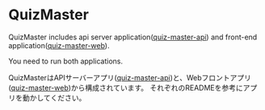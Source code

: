 # QuizMaster
QuizMaster includes api server application([quiz-master-api](https://github.com/yoshi10321/QuizMaster/tree/master/quiz-master-api)) and front-end application([quiz-master-web](https://github.com/yoshi10321/QuizMaster/tree/master/quiz-master-web)).

You need to run both applications.


QuizMasterはAPIサーバーアプリ([quiz-master-api](https://github.com/yoshi10321/QuizMaster/tree/master/quiz-master-api))と、Webフロントアプリ([quiz-master-web](https://github.com/yoshi10321/QuizMaster/tree/master/quiz-master-web))から構成されています。
それぞれのREADMEを参考にアプリを動かしてください。